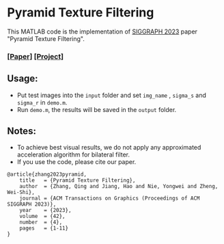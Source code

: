 # Pyramid Texture Filtering

This MATLAB code is the implementation of [SIGGRAPH 2023](https://s2023.siggraph.org/) paper "Pyramid Texture Filtering".

### [[Paper]](https://arxiv.org/abs/2305.06525)  [[Project]](https://rewindl.github.io/pyramid_texture_filtering/) 

## Usage:
  - Put test images into the `input` folder and set `img_name` , `sigma_s` and `sigma_r` in `demo.m`.
  - Run `demo.m`, the results will be saved in the `output` folder.

## Notes:
  * To achieve best visual results, we do not apply any approximated acceleration algorithm for bilateral filter. 
  * If you use the code, please cite our paper. 

```
@article{zhang2023pyramid,
    title   = {Pyramid Texture Filtering},
    author  = {Zhang, Qing and Jiang, Hao and Nie, Yongwei and Zheng, Wei-Shi},
    journal = {ACM Transactions on Graphics (Proceedings of ACM SIGGRAPH 2023)},
    year    = {2023},
    volume  = {42},
    number  = {4},
    pages   = {1-11}
}
```


